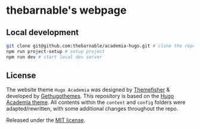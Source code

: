 # thebarnable's webpage

## Local development

```bash
git clone git@github.com:thebarnable/academia-hugo.git # clone the repository
npm run project-setup # setup project
npm run dev # start local dev server
```

## License

The website theme `Hugo Academia` was designed by [Themefisher](https://themefisher.com) & developed by [Gethugothemes](https://gethugothemes.com).
This repository is based on the [Hugo Academia theme](https://github.com/gethugothemes/academia-hugo).
All contents within the `content` and `config` folders were adapted/rewritten, with some additional changes throughout the repo.

Released under the [MIT license](https://github.com/thebarnable/academia-hugo/blob/master/LICENSE.md).
